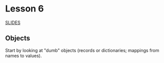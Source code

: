 # Lesson 6
[SLIDES]()

## Objects
Start by looking at "dumb" objects (records or dictionaries; mappings from names to values).